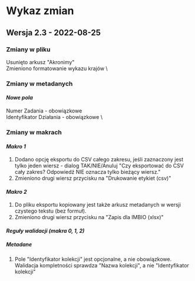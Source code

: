 # Wykaz zmian

## Wersja 2.3 - 2022-08-25

### Zmiany w pliku

Usunięto arkusz "Akronimy" \
Zmieniono formatowanie wykazu krajów \

### Zmiany w metadanych

#### *Nowe pola*

Numer Zadania - obowiązkowe \
Identyfikator Działania - obowiązkowe \

### Zmiany w makrach

#### *Makro 1*

1. Dodano opcję eksportu do CSV całego zakresu, jeśli zaznaczony jest tylko jeden wiersz - dialog TAK/NIE/Anuluj "Czy eksportować do CSV cały zakres? Odpowiedź NIE oznacza tylko bieżący wiersz."
1. Zmieniono drugi wiersz przycisku na "Drukowanie etykiet (csv)"

#### *Makro 2*

1. Do pliku eksportu kopiowany jest także arkusz metadanych w wersji czystego tekstu (bez formuł).
1. Zmieniono drugi wiersz przycisku na "Zapis dla IMBIO (xlsx)"

#### *Reguły walidacji (makra 0, 1, 2)*

##### *Metadane*

1. Pole "Identyfikator kolekcji" jest opcjonalne, a nie obowiązkowe. Walidacja kompletności sprawdza "Nazwa kolekcji", a nie "Identyfikator kolekcji"
